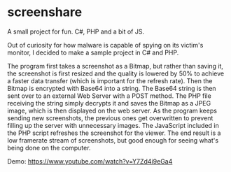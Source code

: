 # screenshare
A small project for fun. C#, PHP and a bit of JS.

Out of curiosity for how malware is capable of spying on its victim's monitor, I decided to make a sample project in C# and PHP.

The program first takes a screenshot as a Bitmap, but rather than saving it, the screenshot is first resized and the quality is lowered by 50% to achieve a faster data transfer (which is important for the refresh rate). Then the Bitmap is encrypted with Base64 into a string. The Base64 string is then sent over to an external Web Server with a POST method. The PHP file receiving the string simply decrypts it and saves the Bitmap as a JPEG image, which is then displayed on the web server. As the program keeps sending new screenshots, the previous ones get overwritten to prevent filling up the server with unnecessary images. The JavaScript included in the PHP script refreshes the screenshot for the viewer. The end result is a low framerate stream of screenshots, but good enough for seeing what's being done on the computer.

Demo: https://www.youtube.com/watch?v=Y7Zd4i9eGa4
